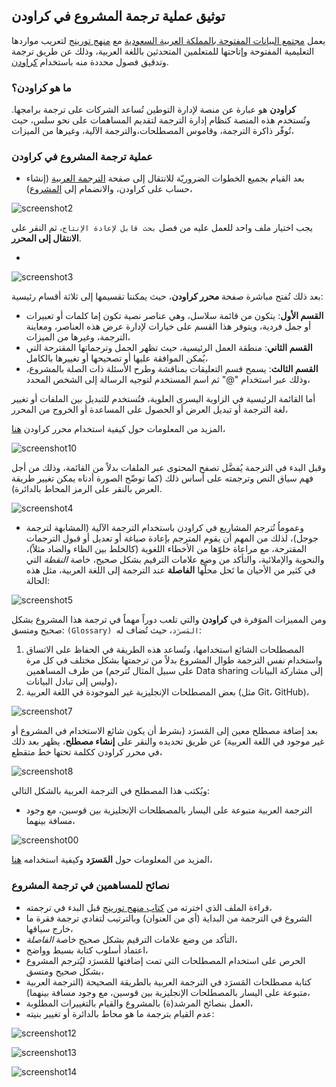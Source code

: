 ## توثيق عملية ترجمة المشروع في كراودن

يعمل [مجتمع البيانات المفتوحة بالمملكة العربية السعودية](https://form.jotform.com/220362171812446) مع [منهج تورينج](https://the-turing-way.netlify.app/welcome.html) لتعريب مواردها التعليمية المفتوحة وإتاحتها للمتعلمين المتحدثين باللغة العربية، وذلك عن طريق ترجمة وتدقيق فصول محددة منه باستخدام [كراودن](https://crowdin.com/).

### ما هو كراودن؟

**كراودن** هو عبارة عن منصة لإدارة التوطين تُساعد الشركات على ترجمة برامجها. وتُستخدم هذه المنصة كنظام إدارة الترجمة لتقديم المساهمات على نحو سلس، حيث تُوفّر ذاكرة الترجمة، وقاموس المصطلحات،والترجمة الآلية، وغيرها من الميزات،

### عملية ترجمة المشروع في كراودن

* بعد القيام بجميع الخطوات الضروريّة للانتقال إلى صفحة [الترجمة العربية](https://turingway.crowdin.com/u/projects/1/l/ar) (إنشاء حساب على كراودن، والانضمام إلى [المشروع](https://turingway.crowdin.com/u/))،

![screenshot2](https://user-images.githubusercontent.com/56041419/162965483-2dcd2200-5da3-43e8-a7f0-5c1c760a3775.PNG)


 يجب اختيار ملف واحد للعمل عليه من فصل `بحث قابل لإعادة الإنتاج`، ثم النقر على **الانتقال إلى المحرر**. 
- ```

![screenshot3](https://user-images.githubusercontent.com/56041419/162971985-bf5a2197-9e8a-4a39-87cf-71762c0ecf82.PNG)‫

بعد ذلك تُفتح مباشرة صفحة **محرر كراودن**، حيث يمكننا تقسيمها إلى ثلاثة أقسام رئيسية:

* **القسم الأول**: يتكون من قائمة سلاسل، وهي عناصر نصية تكون إما كلمات أو تعبيرات أو جمل فردية، ويتوفر هذا القسم على خيارات لإدارة عرض هذه العناصر، ومعاينة الترجمة، وغيرها من الميزات،
* **القسم الثاني**: منطقة العمل الرئيسية، حيث تظهر الجمل وترجماتها المقترحة التي يُمكن الموافقة عليها أو تصحيحها أو تغييرها بالكامل،
* **القسم الثالث**: يسمح قسم التعليقات بمناقشة وطرح الأسئلة ذات الصلة بالمشروع، وذلك عبر استخدام "@" ثم اسم المستخدم لتوجيه الرسالة إلى الشخص المحدد،

أما القائمة الرئيسية في الزاوية اليسرى العلوية، فتُستخدم للتبديل بين الملفات أو تغيير لغة الترجمة أو تبديل العرض أو الحصول على المساعدة أو الخروج من المحرر،


المزيد من المعلومات حول كيفية استخدام محرر كراودن [هنا](https://support.crowdin.com/online-editor/)،

![screenshot10](https://user-images.githubusercontent.com/56041419/163281963-20c63d26-f95c-4825-ac04-aae1f36a8191.PNG)

وقبل البدء في الترجمة يُفضَّل تصفح المحتوى عبر الملفات بدلاً من القائمة، وذلك من أجل فهم سياق النص وترجمته على أساس ذلك (كما توضّح الصورة أدناه يمكن تغيير طريقة العرض بالنقر على الرمز المحاط بالدائرة).

![screenshot4](https://user-images.githubusercontent.com/56041419/163189677-93e2fbfd-092f-48ca-8a5f-8a965a626cdc.PNG)

* وعموماُ تُترجم المشاريع في كراودن باستخدام الترجمة الآلية (المشابهة لترجمة جوجل)، لذلك من المهم أن يقوم المترجم بإعادة صياغة أو تعديل أو قبول الترجمات المقترحة، مع مراعاة خلوّها من الأخطاء اللغوية (كالخلط بين الظاء والضاد مثلاً)، والنحوية والإملائية، والتأكد من وضع علامات الترقيم بشكل صحيح، خاصة *النقطة* التي في كثير من الأحيان ما تَحل محلَّها **الفاصلة** عند الترجمة إلى اللغة العربية، مثل هذه الحالة:

![screenshot5](https://user-images.githubusercontent.com/56041419/163078755-30e68300-6904-4324-8900-8f65976be4ca.PNG)

ومن المميزات الموَفرة في **كراودن** والتي تلعب دوراً مهماً في ترجمة هذا المشروع بشكل صحيح ومتسق: `(Glossary) المَسرَد`، حيث تُضاف له:

1. المصطلحات الشائع استخدامها، وتُساعد هذه الطريقة في الحفاظ على الاتساق واستخدام نفس الترجمة طوال المشروع بدلاً من ترجمتها بشكل مختلف في كل مرة من طرف المساهمين (على سبيل المثال تُترجم Data sharing إلى مشاركة البيانات وليس إلى تبادل البيانات)،
2. بعض المصطلحات الإنجليزية غير الموجودة في اللغة العربية (مثل Git، GitHub)،

![screenshot7](https://user-images.githubusercontent.com/56041419/163204673-0f45178c-169f-49a6-888e-14b4d70a896f.PNG)

بعد إضافة مصطلح معين إلى المَسرَد (بشرط أن يكون شائع الاستخدام في المشروع أو غير موجود في اللغة العربية) عن طريق تحديده والنقر على **إنشاء مصطلح**، يظهر بعد ذلك في محرر كراودن ككلمة تحتها خط متقطع،

![screenshot8](https://user-images.githubusercontent.com/56041419/163222396-35bf74b8-cdb3-4c48-b596-b11e33ec57c7.PNG)

ويُكتب هذا المصطلح في الترجمة العربية بالشكل التالي:

* الترجمة العربية متبوعة على اليسار بالمصطلحات الإنجليزية بين قوسين، مع وجود مسافة بينهما،

![screenshot00](https://user-images.githubusercontent.com/56041419/163381432-660c847a-78db-4abd-9118-1ed1870caed3.PNG)

المزيد من المعلومات حول **المَسرَد** وكيفية استخدامه [هنا](https://support.crowdin.com/glossary/)،

### نصائح للمساهمين في ترجمة المشروع
* قراءة الملف الذي اخترته من [كتاب منهج تورينج](https://the-turing-way.netlify.app/welcome) قبل البدء في ترجمته،
* الشروع في الترجمة من البداية (أي من العنوان) وبالترتيب لتفادي ترجمة فقرة ما خارج سياقها،
* التأكد من وضع علامات الترقيم بشكل صحيح خاصة *الفاصلة*،
* اعتماد أسلوب كتابة بسيط وواضح،
*  الحرص على استخدام المصطلحات التي تمت إضافتها للمَسرَد ليُترجم المشروع بشكل صحيح ومتسق،
*  كتابة مصطلحات المَسرَد في الترجمة العربية بالطريقة الصحيحة (الترجمة العربية متبوعة على اليسار بالمصطلحات الإنجليزية بين قوسين، مع وجود مسافة بينهما)،
*  العمل بنصائح المرشد(ة) بالمشروع والقيام بالتغييرات المطلوبة،
*  عدم القيام بترجمة ما هو محاط بالدائرة أو تغيير بنيته:

![screenshot12](https://user-images.githubusercontent.com/56041419/163278637-a4cd166d-e65b-46ef-94f8-d6a0e1535f40.PNG)

![screenshot13](https://user-images.githubusercontent.com/56041419/163277963-785b6de5-d866-42e2-b521-fa8a9fc9f045.PNG)

![screenshot14](https://user-images.githubusercontent.com/56041419/163278161-0a72ac8c-5d75-43f8-98bf-903949199a89.PNG)

